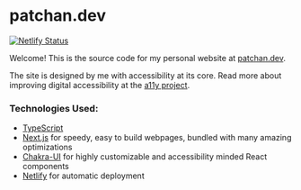 # patchan.dev

[![Netlify Status](https://api.netlify.com/api/v1/badges/9bd9f3f7-c165-4a65-bfdc-855abc8241f7/deploy-status)](https://patchan.dev)

Welcome! This is the source code for my personal website at [patchan.dev](https://patchan.dev).

The site is designed by me with accessibility at its core. Read more about improving digital accessibility at the [a11y project](https://www.a11yproject.com).

### Technologies Used:
* [TypeScript](https://www.typescriptlang.org/)
* [Next.js](https://nextjs.org/) for speedy, easy to build webpages, bundled with many amazing optimizations
* [Chakra-UI](https://chakra-ui.com/) for highly customizable and accessibility minded React components
* [Netlify](https://www.netlify.com) for automatic deployment
